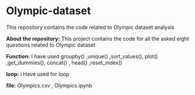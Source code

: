 # Olympic-dataset
This repository contains the code related to Olympic dataset analysis





**About the repository:** This project contains the code for all the asked eight questions related to Olympic dataset




**Function:** I have used groupby() ,unique() ,sort_values(), plot() ,get_dummies(), concat() , head() ,reset_index()





**loop:**  i Have used for loop



**file:** Olympics.csv , Olympics.ipynb

